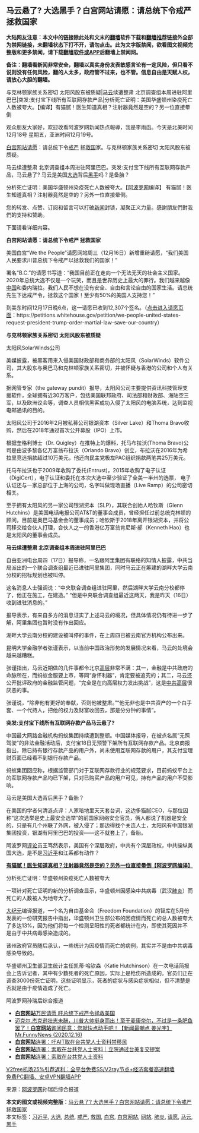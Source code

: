  <h2>马云悬了? 大选黑手？白宫网站请愿：请总统下令戒严 拯救国家</h2> <p class="notice"><b>大陆网友注意：本文中的链接除此处和文末的<a href="https://github.com/bannedbook/fanqiang" >翻墙</a>软件下载和<a href="https://github.com/killgcd/justmysocks/blob/master/README.md">翻墙推荐</a>链接外全部为禁网链接，未翻墙状态下打不开，请勿点击。此为文字版禁闻，欲看图文视频完整版和更多禁闻，请下载<a href="https://github.com/bannedbook/fanqiang">翻墙软件或APP</a>后翻墙上禁闻网。</p><p>备注：翻墙看新闻非常安全，翻墙以真实身份发表敏感言论有一定风险，但只看不说则没有任何风险，翻的人太多，政府管不过来，也不管。信息自由是天赋人权，请放心大胆的翻墙。</b></p>  <div class="entry"> <p id="summary">与克林顿家族关系密切 太阳风股东被质疑|<a href="https://www.bannedbook.org/bnews/tag/%e9%a9%ac%e4%ba%91/" class="st_tag internal_tag" rel="tag" title="标签 马云 下的日志">马云</a>续遭整肃 北京调查组本周进驻阿里巴巴|突发:支付宝下线所有互联网存款产品|分析死亡证明：美国华盛顿州染疫死亡人数被夸大。【编译】有猫腻！医生知道真相？注射器竟然是空的？另一位直接晕倒</p> <p>观众朋友大家好，欢迎收看阿波罗网新闻热点報導，我是李雨函。今天是北美时间12月18号 星期五，亚洲时间12月19号。</p> <p><a href="https://www.bannedbook.org/bnews/tag/%e7%99%bd%e5%ae%ab/" class="st_tag internal_tag" rel="tag" title="标签 白宫 下的日志">白宫</a><a href="https://www.bannedbook.org/bnews/tag/%e7%bd%91%e7%ab%99/" class="st_tag internal_tag" rel="tag" title="标签 网站 下的日志">网站</a><a href="https://www.bannedbook.org/bnews/tag/%E8%AF%B7%E6%84%BF/" class="st_tag internal_tag" rel="tag" title="标签 请愿 下的日志">请愿</a>：请总统下令<a href="https://www.bannedbook.org/bnews/tag/%E6%88%92%E4%B8%A5/" class="st_tag internal_tag" rel="tag" title="标签 戒严 下的日志">戒严</a> 拯<a href="https://www.bannedbook.org/bnews/tag/%e6%95%91%e5%9b%bd/" class="st_tag internal_tag" rel="tag" title="标签 救国 下的日志">救国</a>家。与克林顿家族关系密切 太阳风股东被质疑。</p> <p>马云续遭整肃 北京调查组本周进驻阿里巴巴。突发:支付宝下线所有互联网存款产品，马云悬了? 马云是美国<a href="https://www.bannedbook.org/bnews/tag/%e5%a4%a7%e9%80%89/" class="st_tag internal_tag" rel="tag" title="标签 大选 下的日志">大选</a>背后<a href="https://www.bannedbook.org/bnews/tag/%E9%BB%91%E6%89%8B/" class="st_tag internal_tag" rel="tag" title="标签 黑手 下的日志">黑手</a>吗？是备胎？</p> <p>分析死亡证明：美国华盛顿州染疫死亡人数被夸大。【<span class='wp_keywordlink_affiliate'><a href="https://www.aboluowang.com/" title="阿波罗网" target="_blank">阿波罗网</a></span>编译】 有猫腻！医生知道真相？注射器竟然是空的？另外一位直接晕倒。</p> <p>您的转发、点赞、订阅和留言可以打破<span class='wp_keywordlink_affiliate'><a href="https://www.bannedbook.org/" title="新闻">新闻</a></span>封锁，凝聚正义力量。感謝朋友們對我們的支持和赞助。</p> <p>下面请看详细内容。</p> <p><strong>白宫网站请愿：请总统下令戒严 拯救国家</strong></p> <p></p> <p id="article_url">美国白宫“We the People”请愿网站周三（12月16日）新增重磅请愿，“我们美国人民要求川普总统下令戒严以拯救我们的国家！”</p>  <p>署名“B.C.”的请愿书写道：“我国目前正在走向一个无法无天的社会主义国家。2020年总统大选不仅是一个玩笑，而且是世界历史上最大的罪行。我们越来越像<span class='wp_keywordlink_affiliate'><a href="https://www.bannedbook.org/" title="中国" target="_blank">中国</a></span>和委内瑞拉。我们人民不想在没有安全、自由和言论自由的国家生活。请总统先生下达戒严令，拯救这个国家！至少有50%的美国人支持您！”</p> <p>到美东时间12月17日晚6点，这一请愿已收到12,307个签名。（<a href="https://petitions.whitehouse.gov/petition/we-people-united-states-request-president-trump-order-martial-law-save-our-country">点击进入请愿页面</a>：https://petitions.whitehouse.gov/petition/we-people-united-states-request-president-trump-order-martial-law-save-our-country）</p> <p><strong>与克林顿家族关系密切 太阳风股东被质疑</strong></p> <p>太阳风SolarWinds公司</p> <p>美媒披露，被黑客用来入侵美国财政部和商务部的太阳风（SolarWinds）软件公司，其大股东与奥巴马和克林顿家族关系密切，并被怀疑与香港的公司和个人有关系。</p> <p>据网管专家（the gateway pundit）报导，太阳风公司主要提供资讯科技管理支援软件，全球拥有近30万客户，包括美国联邦政府、司法部和财政部、海陆空三军，以及欧洲议会等，调查人员相信黑客成功入侵了太阳风的电脑系统，达到监视电邮通讯的目的。</p> <p>太阳风公司于2016年2月被私募公司银湖资本（Silver Lake）和Thoma Bravo收购，然后在2018年通过首次公开募股（IPO）上市。</p> <p>根据奎格利博士（Dr. Quigley）在推特上的爆料，托马布拉沃(Thoma Bravo)公司是由波多黎各亿万富翁布拉沃（Orlando Bravo）创立，布拉沃在2016年为希拉里竞选捐款超过10万美元，他还向民主党极左PAC组织捐款两笔共25万美元。</p> <p>托马布拉沃也于2009年收购了委托(Entrust)，2015年收购了电子认证（DigiCert），电子认证和委托在本次大选中至少验证了全美一半州的选票， 电子认证还与一家总部位于上海的公司，名字叫做现场直播（Live Ramp）的公司密切相关。</p> <p>至于拥有太阳风的另一家公司银湖资本（SLP），其联合创始人哈钦斯（Glenn Hutchins）是美国电话电报公司AT&amp;T的董事会成员，曾经担任过前总统克林顿的顾问，目前是奥巴马基金会的董事成员；哈钦斯于2018年离开银湖资本，并将公司移交给合伙人打理，合伙人之一的香港亿万富翁肯尼斯·郝（Kenneth Hao）也是太阳风的董事会成员。</p>  <p><strong>马云续遭整肃 北京调查组本周进驻阿里巴巴</strong></p> <p>自由亚洲电台周四（17日）报导称，一名跟阿里集团有联络的知情人披露，中共当局派出的一个联合调查组最近已进驻阿里集团，同时马云正在筹建的湖畔大学云南分校的招标规划也被叫停。</p> <p>这名消息人士强调说：“中央联合调查组进驻阿里，然后湖畔大学云南分校都停了，他正在施工，在建造。” “但是中央联合调查组最近这两天，我是昨天（16日）收到进驻消息的。”</p> <p>报导表示，有来自多方的消息证实了上述马云的境况，但具体情况仍有待进一步了解，阿里集团也暂时没有作出回应。</p> <p>湖畔大学云南分校的建设被叫停的事件，在上周四已被云南官方机构公布出来。</p> <p>昆明大学金融学者张谨表示，以当前中国政治形势的发展情况来看，马云的处境会越来越糟糕。</p> <p>张谨指出，马云近期做的几件事都令北京<span class='wp_keywordlink_affiliate'><a href="https://www.bannedbook.org/bnews/ccpdope/" title="中共高层内幕" target="_blank">高层</a></span>非常不满：其一，金融是中共政府的命脉所在，而蚂蚁金服要上市，等同“身怀利器”，肯定要被追究的；其二，马云还公开批评政府的金融监管问题，“完全是在向高层权力发出挑战”，这是<span class='wp_keywordlink_affiliate'><a href="https://www.bannedbook.org/bnews/ccpdope/" title="中共高层" target="_blank">中共高层</a></span>很厌恶的事。</p> <p>张谨说，“除非他有更好的奉献，否则他被整肃。”“他无非也是中共资产的一个白手套、一个代持人，把他的权力及财富收回去，那是分分钟的事情”。</p> <p><strong>突发:支付宝下线所有互联网存款产品马云悬了?</strong></p> <p>中国最大网路金融机构蚂蚁集团持续遭到整顿。中国媒体报导，在被点名属&#8221;无照驾驶&#8221;的非法金融活动后，支付宝18日无预警下架所有互联网存款产品。北京商报指出，除已持有银行存款产品的用户外，尚未使用互联网存款的用户，其支付宝理财页面已经看不到银行存款产品。</p>  <p>蚂蚁集团回应称，根据监管部门对于互联网存款行业的规范要求，目前蚂蚁平台上的互联网存款产品均已下架，只对已购买产品的用户可见，持有产品的用户不受影响。</p> <p>马云是美国大选背后黑手？备胎？</p> <p>在美国的学者何清涟点评：人家暗地里天天套台词，这边多猫腻CEO，与那位因称“这次选举是史上最安全选举&#8221;的前国家网络安全官员，俩人都说了机器是安全的，只是有几个州联了外网，被入侵了；那边得找个关连人士，太阳风有中国银湖集团投资，银湖有阿里巴巴的投资——这不就套上了，备胎。</p> <p>阿波罗网<span class='wp_keywordlink_affiliate'><a href="https://www.bannedbook.org/bnews/comments/" title="新闻评论" target="_blank">评论</a></span>员王笃然表示，美国有个深层政府，中共有个深层政权，中共操纵美国大选，是不是<a href="https://www.bannedbook.org/bnews/tag/%e4%b9%a0%e8%bf%91%e5%b9%b3/" class="st_tag internal_tag" rel="tag" title="标签 习近平 下的日志">习近平</a>和江系都有动作？</p> <p><a href="https://www.aboluowang.com/2020/1218/1535478.html"><strong>有猫腻！医生知道真相？注射器竟然是空的？另外一位直接晕倒【阿波罗网编译】 </strong></a></p> <p>分析死亡证明：华盛顿州染疫死亡人数被夸大</p> <p>一项针对死亡证明的新的分析调查显示，华盛顿州因感染中共病毒（武汉<a href="https://www.bannedbook.org/bnews/tag/%e8%82%ba%e7%82%8e/" class="st_tag internal_tag" rel="tag" title="标签 肺炎 下的日志">肺炎</a>）而死亡的人数被人为地夸大了。</p> <p><span class='wp_keywordlink_affiliate'><a href="http://www.epochtimes.com/" title="大纪元" target="_blank">大纪元</a></span>编译报道，一个名为自由基金会（Freedom Foundation）的智库在5月份发表的一份研究报告中指出，华盛顿州卫生部公布的因疫情而死亡的总人数被夸大了多达13%，因为他们将每一个检测呈阳性的死者都统计在内，即使其死因并不是由于中共病毒感染造成的。</p> <p>该州政府官员随后承认，一些统计为因疫情而死亡的病例，其实并不是由中共病毒感染导致的。</p> <p>华盛顿州卫生部卫生统计主任凯蒂‧哈钦森（Katie Hutchinson）在一次电话简报会上告诉记者，其中有少数死者的死亡原因，实际上是枪伤所造成的。官员们正在调查3000份死亡证明，这些证明显示，死者的症状与感染症状相似，但不清楚是否就是由于疫情造成了死亡。</p>  <p>阿波罗网孙瑞后综合报道</p> <ul class='op-related-articles' title='相关阅读'> <li><a href='https://www.bannedbook.org/bnews/comments/20201219/1450628.html' target='_blank'><b>白宫网站</b>万民请愿 吁总统下戒严令拯救美国</a></li> <li><a href='https://www.bannedbook.org/bnews/cbnews/20201217/1449425.html' target='_blank'>迈克尔.杰克逊壮志未酬，川普大帅挺身而出！至于麦康奈尔，不过是一条肥鱼罢了！<b>白宫网站</b>询问民意：您就快点动手吧！【新闻最嘲点 姜光宇】Mr.FunnyNews (2020.12.16)‬</a></li> <li><a href='https://www.bannedbook.org/bnews/taiwannews/20201006/1409183.html' target='_blank'><b>白宫网站</b>连署：吁AIT取在台共党人士资料禁移民</a></li> <li><a href='https://www.bannedbook.org/bnews/taiwannews/20201006/1409020.html' target='_blank'><b>白宫网站</b>连署：索取在台共党人士资料｜立院通过台美复交提案</a></li> <li><a href='https://www.bannedbook.org/bnews/bannedvideo/20201006/1408937.html' target='_blank'><b>白宫网站</b>连署：索取在台共党人士资料</a></li> </ul> <p class="texttj"> <a href="https://github.com/bannedbook/fanqiang/wiki/V2ray%E6%9C%BA%E5%9C%BA" target="_blank">V2free机场25%引荐返利：全平台免费SS/V2ray节点+经济套餐高速翻墙</a><br/> <a href="https://github.com/bannedbook/fanqiang/wiki/%E7%A6%81%E9%97%BB%E7%BD%91%E5%AE%89%E5%8D%93%E7%BF%BB%E5%A2%99%E6%96%B0%E9%97%BBAPP" target="_blank">免费PC翻墙、安卓VPN翻墙APP</a></p><p> 来源：<a href="https://www.aboluowang.com/2020/1219/1535705.html" target="_blank">阿波罗网</a>孙瑞后综合报道 </p><a name='sharetosocial'></a>       <div><b>本文的图文或视频完整版</b>：<a href='https://www.bannedbook.org/bnews/topimagenews/20201219/1450737.html'>马云悬了? 大选黑手？白宫网站请愿：请总统下令戒严 拯救国家</a></div>  </div><!--END ENTRY--> <div class="postfooter"> <div>本文标签：<a href="https://www.bannedbook.org/bnews/tag/%e4%b9%a0%e8%bf%91%e5%b9%b3/" rel="tag">习近平</a>, <a href="https://www.bannedbook.org/bnews/tag/%e5%a4%a7%e9%80%89/" rel="tag">大选</a>, <a href="https://www.bannedbook.org/bnews/tag/%e6%80%bb%e7%bb%9f/" rel="tag">总统</a>, <a href="https://www.bannedbook.org/bnews/tag/%E6%88%92%E4%B8%A5/" rel="tag">戒严</a>, <a href="https://www.bannedbook.org/bnews/tag/%e6%95%91%e5%9b%bd/" rel="tag">救国</a>, <a href="https://www.bannedbook.org/bnews/tag/%e7%99%bd%e5%ae%ab/" rel="tag">白宫</a>, <a href="https://www.bannedbook.org/bnews/tag/%e7%99%bd%e5%ae%ab%e7%bd%91%e7%ab%99/" rel="tag">白宫网站</a>, <a href="https://www.bannedbook.org/bnews/tag/%e7%bd%91%e7%ab%99/" rel="tag">网站</a>, <a href="https://www.bannedbook.org/bnews/tag/%e8%82%ba%e7%82%8e/" rel="tag">肺炎</a>, <a href="https://www.bannedbook.org/bnews/tag/%E8%AF%B7%E6%84%BF/" rel="tag">请愿</a>, <a href="https://www.bannedbook.org/bnews/tag/%e9%a9%ac%e4%ba%91/" rel="tag">马云</a>, <a href="https://www.bannedbook.org/bnews/tag/%E9%BB%91%E6%89%8B/" rel="tag">黑手</a></div>  </div><!--END POSTFOOTER--> 